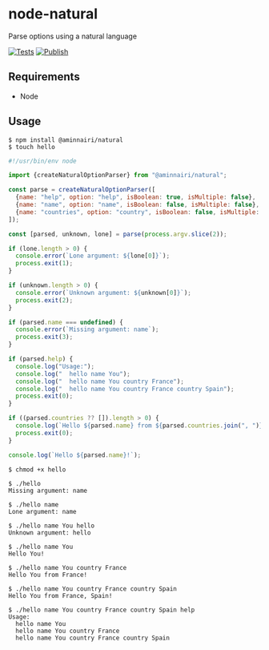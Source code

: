 # node-natural

Parse options using a natural language

[![Tests](https://github.com/aminnairi/node-natural/actions/workflows/test.yaml/badge.svg?branch=next)](https://github.com/aminnairi/node-natural/actions/workflows/test.yaml) [![Publish](https://github.com/aminnairi/node-natural/actions/workflows/publish.yaml/badge.svg?branch=latest)](https://github.com/aminnairi/node-natural/actions/workflows/publish.yaml)

## Requirements

- Node

## Usage

```console
$ npm install @aminnairi/natural
$ touch hello
```

```javascript
#!/usr/bin/env node

import {createNaturalOptionParser} from "@aminnairi/natural";

const parse = createNaturalOptionParser([
  {name: "help", option: "help", isBoolean: true, isMultiple: false},
  {name: "name", option: "name", isBoolean: false, isMultiple: false},
  {name: "countries", option: "country", isBoolean: false, isMultiple: true}
]);

const [parsed, unknown, lone] = parse(process.argv.slice(2));

if (lone.length > 0) {
  console.error(`Lone argument: ${lone[0]}`);
  process.exit(1);
}

if (unknown.length > 0) {
  console.error(`Unknown argument: ${unknown[0]}`);
  process.exit(2);
}

if (parsed.name === undefined) {
  console.error(`Missing argument: name`);
  process.exit(3);
}

if (parsed.help) {
  console.log("Usage:");
  console.log("  hello name You");
  console.log("  hello name You country France");
  console.log("  hello name You country France country Spain");
  process.exit(0);
}

if ((parsed.countries ?? []).length > 0) {
  console.log(`Hello ${parsed.name} from ${parsed.countries.join(", ")}!`);
  process.exit(0);
}

console.log(`Hello ${parsed.name}!`);
```

```console
$ chmod +x hello

$ ./hello
Missing argument: name

$ ./hello name
Lone argument: name

$ ./hello name You hello
Unknown argument: hello

$ ./hello name You
Hello You!

$ ./hello name You country France
Hello You from France!

$ ./hello name You country France country Spain
Hello You from France, Spain!

$ ./hello name You country France country Spain help
Usage:
  hello name You
  hello name You country France
  hello name You country France country Spain
```

